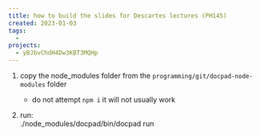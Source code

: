 ```yaml
---
title: how to build the slides for Descartes lectures (PH145)
created: 2023-01-03
tags:
  -
projects:
  - yBJbvChdH4Dw3KBT3MQHp
---
```


1. copy the node_modules folder from the `programming/git/docpad-node-modules` folder
   * do not attempt `npm i` it will not usually work

1. run:  
   ./node_modules/docpad/bin/docpad run


